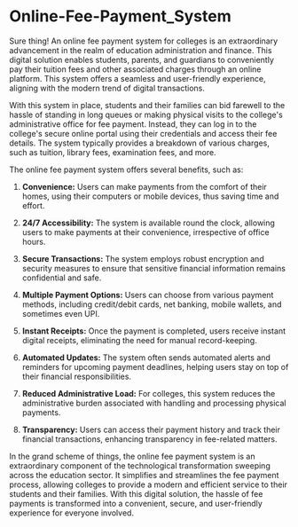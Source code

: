 # Online-Fee-Payment_System
Sure thing! An online fee payment system for colleges is an extraordinary advancement in the realm of education administration and finance. This digital solution enables students, parents, and guardians to conveniently pay their tuition fees and other associated charges through an online platform. This system offers a seamless and user-friendly experience, aligning with the modern trend of digital transactions.

With this system in place, students and their families can bid farewell to the hassle of standing in long queues or making physical visits to the college's administrative office for fee payment. Instead, they can log in to the college's secure online portal using their credentials and access their fee details. The system typically provides a breakdown of various charges, such as tuition, library fees, examination fees, and more.

The online fee payment system offers several benefits, such as:

1. **Convenience:** Users can make payments from the comfort of their homes, using their computers or mobile devices, thus saving time and effort.

2. **24/7 Accessibility:** The system is available round the clock, allowing users to make payments at their convenience, irrespective of office hours.

3. **Secure Transactions:** The system employs robust encryption and security measures to ensure that sensitive financial information remains confidential and safe.

4. **Multiple Payment Options:** Users can choose from various payment methods, including credit/debit cards, net banking, mobile wallets, and sometimes even UPI.

5. **Instant Receipts:** Once the payment is completed, users receive instant digital receipts, eliminating the need for manual record-keeping.

6. **Automated Updates:** The system often sends automated alerts and reminders for upcoming payment deadlines, helping users stay on top of their financial responsibilities.

7. **Reduced Administrative Load:** For colleges, this system reduces the administrative burden associated with handling and processing physical payments.

8. **Transparency:** Users can access their payment history and track their financial transactions, enhancing transparency in fee-related matters.

In the grand scheme of things, the online fee payment system is an extraordinary component of the technological transformation sweeping across the education sector. It simplifies and streamlines the fee payment process, allowing colleges to provide a modern and efficient service to their students and their families. With this digital solution, the hassle of fee payments is transformed into a convenient, secure, and user-friendly experience for everyone involved.
